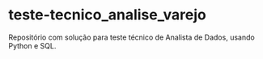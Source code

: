 # teste-tecnico_analise_varejo
Repositório com solução para teste técnico de Analista de Dados, usando Python e SQL.
